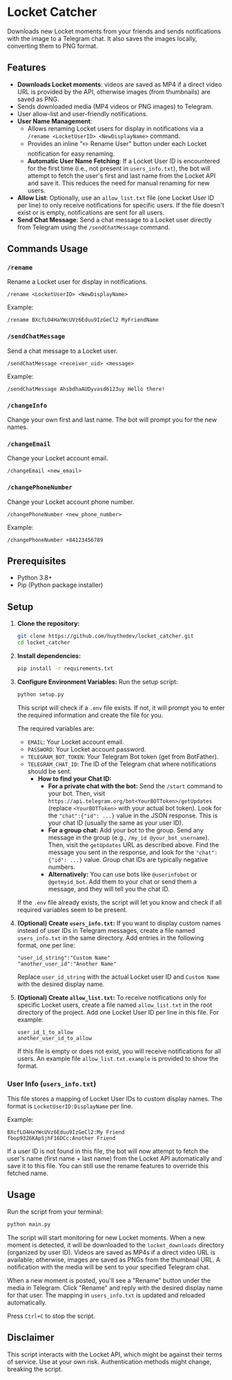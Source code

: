 # Locket Catcher

Downloads new Locket moments from your friends and sends notifications with the image to a Telegram chat. It also saves the images locally, converting them to PNG format.

## Features

*   **Downloads Locket moments**: videos are saved as MP4 if a direct video URL is provided by the API, otherwise images (from thumbnails) are saved as PNG.
*   Sends downloaded media (MP4 videos or PNG images) to Telegram.
*   User allow-list and user-friendly notifications.
*   **User Name Management**:
    *   Allows renaming Locket users for display in notifications via a `/rename <LocketUserID> <NewDisplayName>` command.
    *   Provides an inline "✏️ Rename User" button under each Locket notification for easy renaming.
    *   **Automatic User Name Fetching**: If a Locket User ID is encountered for the first time (i.e., not present in `users_info.txt`), the bot will attempt to fetch the user's first and last name from the Locket API and save it. This reduces the need for manual renaming for new users.
*   **Allow List**: Optionally, use an `allow_list.txt` file (one Locket User ID per line) to only receive notifications for specific users. If the file doesn't exist or is empty, notifications are sent for all users.
*   **Send Chat Message**: Send a chat message to a Locket user directly from Telegram using the `/sendChatMessage` command.

## Commands Usage

### `/rename`

Rename a Locket user for display in notifications.

```
/rename <LocketUserID> <NewDisplayName>
```
Example:
```
/rename BXcfLO4HaYWcUVz6Eduu9IzGeCl2 MyFriendName
```

### `/sendChatMessage`

Send a chat message to a Locket user.

```
/sendChatMessage <receiver_uid> <message>
```
Example:
```
/sendChatMessage AhsbdhaAUDyvasd6123uy Hello there!
```

### `/changeInfo`

Change your own first and last name. The bot will prompt you for the new names.

### `/changeEmail`

Change your Locket account email.

```
/changeEmail <new_email>
```

### `/changePhoneNumber`

Change your Locket account phone number.

```
/changePhoneNumber <new_phone_number>
```
Example:
```
/changePhoneNumber +84123456789
```

## Prerequisites

*   Python 3.8+
*   Pip (Python package installer)

## Setup

1.  **Clone the repository:**
    ```bash
    git clone https://github.com/huythedev/locket_catcher.git
    cd locket_catcher
    ```

2.  **Install dependencies:**
    ```bash
    pip install -r requirements.txt
    ```

3.  **Configure Environment Variables:**
    Run the setup script:
    ```bash
    python setup.py
    ```
    This script will check if a `.env` file exists. If not, it will prompt you to enter the required information and create the file for you.

    The required variables are:
    *   `EMAIL`: Your Locket account email.
    *   `PASSWORD`: Your Locket account password.
    *   `TELEGRAM_BOT_TOKEN`: Your Telegram Bot token (get from BotFather).
    *   `TELEGRAM_CHAT_ID`: The ID of the Telegram chat where notifications should be sent.
        *   **How to find your Chat ID:**
            *   **For a private chat with the bot:** Send the `/start` command to your bot. Then, visit `https://api.telegram.org/bot<YourBOTToken>/getUpdates` (replace `<YourBOTToken>` with your actual bot token). Look for the `"chat":{"id": ...}` value in the JSON response. This is your chat ID (usually the same as your user ID).
            *   **For a group chat:** Add your bot to the group. Send any message in the group (e.g., `/my_id @your_bot_username`). Then, visit the `getUpdates` URL as described above. Find the message you sent in the response, and look for the `"chat":{"id": ...}` value. Group chat IDs are typically negative numbers.
            *   **Alternatively:** You can use bots like `@userinfobot` or `@getmyid_bot`. Add them to your chat or send them a message, and they will tell you the chat ID.

    If the `.env` file already exists, the script will let you know and check if all required variables seem to be present.

4.  **(Optional) Create `users_info.txt`:**
    If you want to display custom names instead of user IDs in Telegram messages, create a file named `users_info.txt` in the same directory. Add entries in the following format, one per line:
    ```
    "user_id_string":"Custom Name"
    "another_user_id":"Another Name"
    ```
    Replace `user_id_string` with the actual Locket user ID and `Custom Name` with the desired display name.

5.  **(Optional) Create `allow_list.txt`:**
    To receive notifications only for specific Locket users, create a file named `allow_list.txt` in the root directory of the project.
    Add one Locket User ID per line in this file. For example:
    ```
    user_id_1_to_allow
    another_user_id_to_allow
    ```
    If this file is empty or does not exist, you will receive notifications for all users.
    An example file `allow_list.txt.example` is provided to show the format.

### User Info (`users_info.txt`)

This file stores a mapping of Locket User IDs to custom display names. The format is `LocketUserID:DisplayName` per line.

Example:

```
BXcfLO4HaYWcUVz6Eduu9IzGeCl2:My Friend
fbop9326KApSjhF16DCc:Another Friend
```

If a user ID is not found in this file, the bot will now attempt to fetch the user's name (first name + last name) from the Locket API automatically and save it to this file. You can still use the rename features to override this fetched name.

## Usage

Run the script from your terminal:

```bash
python main.py
```

The script will start monitoring for new Locket moments. When a new moment is detected, it will be downloaded to the `locket_downloads` directory (organized by user ID). Videos are saved as MP4s if a direct video URL is available; otherwise, images are saved as PNGs from the thumbnail URL. A notification with the media will be sent to your specified Telegram chat.

When a new moment is posted, you'll see a "Rename" button under the media in Telegram. Click "Rename" and reply with the desired display name for that user. The mapping in `users_info.txt` is updated and reloaded automatically.

Press `Ctrl+C` to stop the script.

## Disclaimer

This script interacts with the Locket API, which might be against their terms of service. Use at your own risk. Authentication methods might change, breaking the script.
